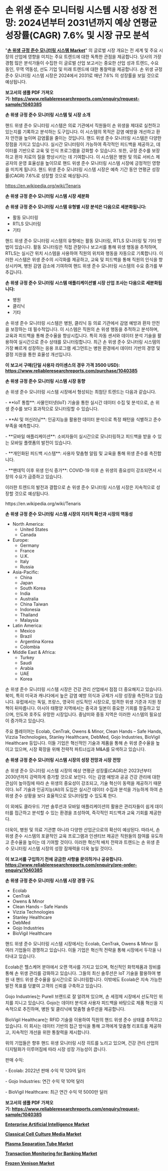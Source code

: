 <p><h1>손 위생 준수 모니터링 시스템 시장 성장 전망: 2024년부터 2031년까지 예상 연평균 성장률(CAGR) 7.6% 및 시장 규모 분석</h1></p><p>"<strong><a href="https://www.reliableresearchreports.com/hand-hygiene-compliance-monitoring-systems-r1040385?utm_campaign=106&utm_medium=7&utm_source=Github&utm_content=ia&utm_term=26112024&utm_id=hand-hygiene-compliance-monitoring-systems">손 위생 규정 준수 모니터링 시스템 Market</a></strong>" 의 글로벌 시장 개요는 전 세계 및 주요 시장의 산업에 영향을 미치는 주요 트렌드에 대한 독특한 관점을 제공합니다. 당사의 가장 경험 많은 분석가들이 수집한 이 글로벌 산업 보고서는 중요한 산업 성과 트렌드, 수요 동인, 무역 역동성, 선도 기업 및 미래 트렌드에 대한 통찰력을 제공합니다. 손 위생 규정 준수 모니터링 시스템 시장은 2024에서 2031로 매년 7.6% 의 성장률을 보일 것으로 예상됩니다.&nbsp;</p>
<p><strong>보고서의 샘플 PDF 가져오기:&nbsp;<a href="https://www.reliableresearchreports.com/enquiry/request-sample/1040385?utm_campaign=106&utm_medium=7&utm_source=Github&utm_content=ia&utm_term=26112024&utm_id=hand-hygiene-compliance-monitoring-systems">https://www.reliableresearchreports.com/enquiry/request-sample/1040385</a></strong></p>
<p><strong>손 위생 규정 준수 모니터링 시스템 및 시장 소개</strong></p>
<p><p>핸드 위생 준수 모니터링 시스템은 의료 기관에서 직원들이 손 위생을 제대로 실천하고 있는지를 기록하고 분석하는 도구입니다. 이 시스템의 목적은 감염 예방을 개선하고 환자 안전을 높이며 감염률을 줄이는 것입니다. 핸드 위생 준수 모니터링 시스템은 다양한 장점을 가지고 있습니다. 실시간 모니터링이 가능하여 즉각적인 피드백을 제공하고, 데이터를 기반으로 교육 및 인식 프로그램을 강화할 수 있습니다. 또한, 규정 준수를 보장하고 환자 치료의 질을 향상시키는 데 기여합니다. 이 시스템은 병원 및 의료 서비스 제공자의 운영 효율성을 높이므로 핸드 위생 준수 모니터링 시스템 시장에 긍정적인 영향을 미치게 됩니다. 핸드 위생 준수 모니터링 시스템 시장은 예측 기간 동안 연평균 성장률(CAGR) 7.6%로 성장할 것으로 예상됩니다.</p></p>
<p><a href="https://en.wikipedia.org/wiki/Tenaris?utm_campaign=106&utm_medium=7&utm_source=Github&utm_content=ia&utm_term=26112024&utm_id=hand-hygiene-compliance-monitoring-systems">https://en.wikipedia.org/wiki/Tenaris</a></p>
<p><strong>손 위생 규정 준수 모니터링 시스템 시장 세분화</strong></p>
<p><strong>손 위생 규정 준수 모니터링 시스템 유형별 시장 분석은 다음으로 세분화됩니다:</strong></p>
<p><ul><li>활동 모니터링</li><li>RTLS 모니터링</li><li>기타</li></ul></p>
<p><p>핸드 위생 준수 모니터링 시스템의 유형에는 활동 모니터링, RTLS 모니터링 및 기타 방법이 있습니다. 활동 모니터링은 직접 관찰이나 보고서를 통해 위생 행동을 추적하며, RTLS는 실시간 위치 시스템을 사용하여 직원의 위치와 행동을 자동으로 기록합니다. 이러한 시스템은 위생 준수의 시각화를 제공하고, 교육 및 피드백을 통해 직원의 인식을 향상시키며, 병원 감염 감소에 기여하여 핸드 위생 준수 모니터링 시스템의 수요 증가를 부추깁니다.</p></p>
<p><strong>손 위생 규정 준수 모니터링 시스템 애플리케이션별 시장 산업 조사는 다음으로 세분화됩니다:</strong></p>
<p><ul><li>병원</li><li>클리닉</li><li>기타</li></ul></p>
<p><p>손 위생 준수 모니터링 시스템은 병원, 클리닉 등 의료 기관에서 감염 예방과 환자 안전을 보장하는 데 필수적입니다. 이 시스템은 직원의 손 위생 행동을 추적하고 분석하며, 교육과 피드백을 통해 준수율을 향상시킵니다. 특히 자동 센서와 데이터 분석 기술을 활용하여 실시간으로 준수 상태를 모니터링합니다. 최근 손 위생 준수 모니터링 시스템의 가장 빠르게 성장하는 응용 프로그램 세그먼트는 병원 환경에서 데이터 기반의 경영 및 결정 지원을 통한 효율성 개선입니다.</p></p>
<p><strong>이 보고서 구매(단일 사용자 라이센스의 경우 가격 3500 USD): <a href="https://www.reliableresearchreports.com/purchase/1040385?utm_campaign=106&utm_medium=7&utm_source=Github&utm_content=ia&utm_term=26112024&utm_id=hand-hygiene-compliance-monitoring-systems">https://www.reliableresearchreports.com/purchase/1040385</a></strong></p>
<p><strong>손 위생 규정 준수 모니터링 시스템 시장 동향</strong></p>
<p><p>손 위생 준수 모니터링 시스템 시장에서 형성되는 최첨단 트렌드는 다음과 같습니다.</p><p>- **IoT 통합**: 사물인터넷(IoT) 기술을 통한 실시간 데이터 수집 및 분석으로, 손 위생 준수를 보다 효과적으로 모니터링할 수 있습니다.</p><p>- **AI 및 머신러닝**: 인공지능을 활용한 데이터 분석으로 특정 패턴을 식별하고 준수 부족을 예측합니다.</p><p>- **모바일 애플리케이션**: 소비자들이 실시간으로 모니터링하고 피드백을 받을 수 있는 모바일 플랫폼의 발전이 있습니다.</p><p>- **개인화된 피드백 시스템**: 사용자 맞춤형 알림 및 교육을 통해 위생 준수를 촉진합니다.</p><p>- **팬데믹 이후 위생 인식 증가**: COVID-19 이후 손 위생의 중요성이 강조되면서 시장의 수요가 급증하고 있습니다.</p><p>이러한 트렌드의 발전과 결합으로 손 위생 준수 모니터링 시스템 시장은 지속적으로 성장할 것으로 예상됩니다.</p></p>
<p>https://en.wikipedia.org/wiki/Tenaris</p>
<p><strong>손 위생 규정 준수 모니터링 시스템 시장의 지리적 확산과 시장의 역동성</strong></p>
<p><ul>
    <li>
        North America:
        <ul>
            <li>United States</li>
            <li>Canada</li>
        </ul>
    </li>
    <li>
        Europe:
        <ul>
            <li>Germany</li>
            <li>France</li>
            <li>U.K.</li>
            <li>Italy</li>
            <li>Russia</li>
        </ul>
    </li>
    <li>
        Asia-Pacific:
        <ul>
            <li>China</li>
            <li>Japan</li>
            <li>South Korea</li>
            <li>India</li>
            <li>Australia</li>
            <li>China Taiwan</li>
            <li>Indonesia</li>
            <li>Thailand</li>
            <li>Malaysia</li>
        </ul>
    </li>
    <li>
        Latin America:
        <ul>
            <li>Mexico</li>
            <li>Brazil</li>
            <li>Argentina Korea</li>
            <li>Colombia</li>
        </ul>
    </li>
    <li>
        Middle East & Africa:
        <ul>
            <li>Turkey</li>
            <li>Saudi</li>
            <li>Arabia</li>
            <li>UAE</li>
            <li>Korea</li>
        </ul>
    </li>
    </ul></p>
<p><p>손 위생 준수 모니터링 시스템 시장은 건강 관리 산업에서 점점 더 중요해지고 있습니다. 북미, 특히 미국과 캐나다에서 높은 감염 예방 의식과 규제가 시장 성장을 촉진하고 있습니다. 유럽에서는 독일, 프랑스, 영국이 선도적인 시장으로, 엄격한 위생 기준과 지원 정책이 뒤따릅니다. 아시아 태평양 지역에서는 중국과 일본이 중요한 기회를 창출하고 있으며, 인도와 호주도 유망한 시장입니다. 중남미와 중동 지역은 이러한 시스템의 필요성이 증가하고 있습니다.</p><p>주요 플레이어는 Ecolab, CenTrak, Owens & Minor, Clean Hands – Safe Hands, Vizzia Technologies, Stanley Healthcare, DebMed, Gojo Industries, BioVigil Healthcare 등입니다. 이들 기업은 혁신적인 기술과 제품을 통해 손 위생 준수율을 높이고 있으며, 시장 확장을 위해 전략적 파트너십과 M&A를 모색하고 있습니다.</p></p>
<p><strong>손 위생 규정 준수 모니터링 시스템 시장의 성장 전망과 시장 전망</strong></p>
<p><p>손 위생 준수 모니터링 시스템 시장의 예상 연평균 성장률(CAGR)은 2023년부터 2030년까지 강력하게 증가할 것으로 보인다. 이는 감염 예방과 공공 건강 관리에 대한 관심이 높아짐에 따라 손 위생의 중요성이 강조되고, 기술 혁신이 동력을 제공하기 때문이다. IoT 기술과 인공지능(AI)의 도입은 실시간 데이터 수집과 분석을 가능하게 하여 손 위생 준수 상황을 보다 효율적으로 모니터링할 수 있도록 한다. </p><p>이 외에도 클라우드 기반 솔루션과 모바일 애플리케이션의 활용은 관리자들이 쉽게 데이터를 접근하고 분석할 수 있는 환경을 조성하여, 즉각적인 피드백과 교육 기회를 제공한다. </p><p>더욱이, 병원 및 의료 기관뿐 아니라 다양한 산업군으로의 확산이 예상된다. 따라서, 손 위생 준수 시스템의 포괄적인 교육 프로그램과 인센티브 제공은 직원들의 참여를 유도하고 준수율을 높이는 데 기여할 것이다. 이러한 혁신적 배치 전략과 트렌드는 손 위생 준수 모니터링 시스템 시장의 성장 잠재력을 더욱 높일 것이다.</p></p>
<p><strong>이 보고서를 구입하기 전에 궁금한 사항을 문의하거나 공유합니다. <a href="https://www.reliableresearchreports.com/enquiry/pre-order-enquiry/1040385?utm_campaign=106&utm_medium=7&utm_source=Github&utm_content=ia&utm_term=26112024&utm_id=hand-hygiene-compliance-monitoring-systems">https://www.reliableresearchreports.com/enquiry/pre-order-enquiry/1040385</a></strong></p>
<p><strong>손 위생 규정 준수 모니터링 시스템 시장 경쟁 구도</strong></p>
<p><ul><li>Ecolab</li><li>CenTrak</li><li>Owens & Minor</li><li>Clean Hands – Safe Hands</li><li>Vizzia Technologies</li><li>Stanley Healthcare</li><li>DebMed</li><li>Gojo Industries</li><li>BioVigil Healthcare</li></ul></p>
<p><p>핸드 위생 준수 모니터링 시스템 시장에서는 Ecolab, CenTrak, Owens & Minor 등 여러 기업들이 경쟁하고 있습니다. 이들 기업은 혁신적 전략을 통해 시장에서 두각을 나타내고 있습니다.</p><p>Ecolab은 헬스케어 분야에서 오랜 역사를 가지고 있으며, 혁신적인 화학제품과 장비를 통해 손 위생 관리를 강화하고 있습니다. 그들의 최신 솔루션은 IoT 기술을 활용하여 병원 내 핸드 위생 준수율을 실시간으로 모니터링합니다. 이밖에도 Ecolab은 지속 가능한 발전 목표를 덧붙여 고객의 신뢰를 구축하고 있습니다.</p><p>Gojo Industries는 Purell 브랜드로 잘 알려져 있으며, 손 세정제 시장에서 선도적인 위치를 지니고 있습니다. Gojo는 데이터 분석과 사용자 피드백을 바탕으로 제품 혁신을 지속적으로 추진하며, 병원 및 클리닉에 맞춤형 솔루션을 제공합니다.</p><p>BioVigil Healthcare는 RFID 기술을 이용하여 직원의 핸드 위생 준수 상태를 추적하고 있습니다. 이 회사는 데이터 기반의 접근 방식을 통해 고객에게 맞춤형 리포트를 제공하고, 지속적인 개선을 위한 통찰력을 제시합니다.</p><p>위의 기업들은 향후 핸드 위생 모니터링 시장 히트를 노리고 있으며, 건강 관리 산업의 디지털화가 이루어짐에 따라 시장 성장 가능성이 큽니다. </p><p>판매 수익:</p><p>- Ecolab: 2022년 판매 수익 약 120억 달러</p><p>- Gojo Industries: 연간 수익 약 10억 달러</p><p>- BioVigil Healthcare: 최근 연간 수익 약 5000만 달러</p></p>
<p><strong>보고서의 샘플 PDF 가져오기:&nbsp;<a href="https://www.reliableresearchreports.com/enquiry/request-sample/1040385?utm_campaign=106&utm_medium=7&utm_source=Github&utm_content=ia&utm_term=26112024&utm_id=hand-hygiene-compliance-monitoring-systems">https://www.reliableresearchreports.com/enquiry/request-sample/1040385</a></strong></p>
<p><strong><p><a href="https://www.linkedin.com/pulse/market-size-growth-enterprise-artificial-intelligence-markrt-z8b4e?utm_campaign=106&utm_medium=7&utm_source=Github&utm_content=ia&utm_term=26112024&utm_id=hand-hygiene-compliance-monitoring-systems">Enterprise Artificial Intelligence Market</a></p><p><a href="https://github.com/luckyshygirl/Market-Research-Report-List-6/blob/main/classical-cell-culture-media-market.md?utm_campaign=106&utm_medium=7&utm_source=Github&utm_content=ia&utm_term=26112024&utm_id=hand-hygiene-compliance-monitoring-systems">Classical Cell Culture Media Market</a></p><p><a href="https://github.com/petbigbeepjn/Market-Research-Report-List-1/blob/main/plasma-separation-tube-market.md?utm_campaign=106&utm_medium=7&utm_source=Github&utm_content=ia&utm_term=26112024&utm_id=hand-hygiene-compliance-monitoring-systems">Plasma Separation Tube Market</a></p><p><a href="https://issuu.com/reportprime-2/docs/transaction-monitoring-for-banking-_1a2d180a554c1a?utm_campaign=106&utm_medium=7&utm_source=Github&utm_content=ia&utm_term=26112024&utm_id=hand-hygiene-compliance-monitoring-systems">Transaction Monitoring for Banking Market</a></p><p><a href="https://www.linkedin.com/pulse/market-study-global-frozen-venison-2024-2031-size-revenue-vyb3e?utm_campaign=106&utm_medium=7&utm_source=Github&utm_content=ia&utm_term=26112024&utm_id=hand-hygiene-compliance-monitoring-systems">Frozen Venison Market</a></p></strong></p>
<p></p>